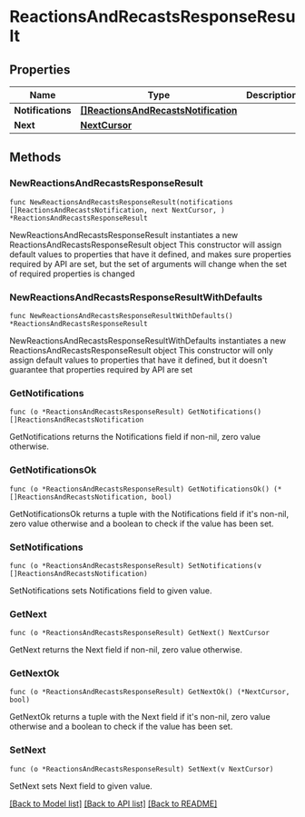 # ReactionsAndRecastsResponseResult

## Properties

Name | Type | Description | Notes
------------ | ------------- | ------------- | -------------
**Notifications** | [**[]ReactionsAndRecastsNotification**](ReactionsAndRecastsNotification.md) |  | 
**Next** | [**NextCursor**](NextCursor.md) |  | 

## Methods

### NewReactionsAndRecastsResponseResult

`func NewReactionsAndRecastsResponseResult(notifications []ReactionsAndRecastsNotification, next NextCursor, ) *ReactionsAndRecastsResponseResult`

NewReactionsAndRecastsResponseResult instantiates a new ReactionsAndRecastsResponseResult object
This constructor will assign default values to properties that have it defined,
and makes sure properties required by API are set, but the set of arguments
will change when the set of required properties is changed

### NewReactionsAndRecastsResponseResultWithDefaults

`func NewReactionsAndRecastsResponseResultWithDefaults() *ReactionsAndRecastsResponseResult`

NewReactionsAndRecastsResponseResultWithDefaults instantiates a new ReactionsAndRecastsResponseResult object
This constructor will only assign default values to properties that have it defined,
but it doesn't guarantee that properties required by API are set

### GetNotifications

`func (o *ReactionsAndRecastsResponseResult) GetNotifications() []ReactionsAndRecastsNotification`

GetNotifications returns the Notifications field if non-nil, zero value otherwise.

### GetNotificationsOk

`func (o *ReactionsAndRecastsResponseResult) GetNotificationsOk() (*[]ReactionsAndRecastsNotification, bool)`

GetNotificationsOk returns a tuple with the Notifications field if it's non-nil, zero value otherwise
and a boolean to check if the value has been set.

### SetNotifications

`func (o *ReactionsAndRecastsResponseResult) SetNotifications(v []ReactionsAndRecastsNotification)`

SetNotifications sets Notifications field to given value.


### GetNext

`func (o *ReactionsAndRecastsResponseResult) GetNext() NextCursor`

GetNext returns the Next field if non-nil, zero value otherwise.

### GetNextOk

`func (o *ReactionsAndRecastsResponseResult) GetNextOk() (*NextCursor, bool)`

GetNextOk returns a tuple with the Next field if it's non-nil, zero value otherwise
and a boolean to check if the value has been set.

### SetNext

`func (o *ReactionsAndRecastsResponseResult) SetNext(v NextCursor)`

SetNext sets Next field to given value.



[[Back to Model list]](../README.md#documentation-for-models) [[Back to API list]](../README.md#documentation-for-api-endpoints) [[Back to README]](../README.md)


